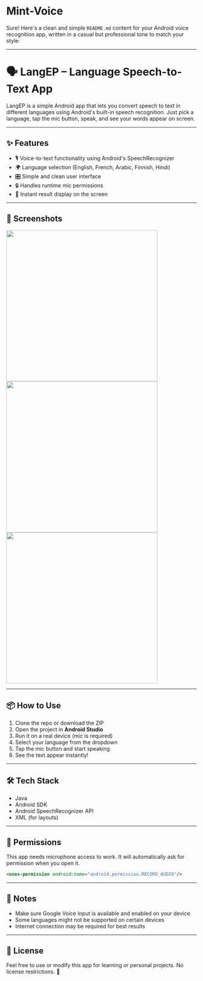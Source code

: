 # Mint-Voice
Sure! Here's a clean and simple `README.md` content for your Android voice recognition app, written in a casual but professional tone to match your style:

---

# 🗣️ LangEP – Language Speech-to-Text App

LangEP is a simple Android app that lets you convert speech to text in different languages using Android's built-in speech recognition. Just pick a language, tap the mic button, speak, and see your words appear on screen.

---

## ✨ Features

* 🎙️ Voice-to-text functionality using Android's SpeechRecognizer
* 🌍 Language selection (English, French, Arabic, Finnish, Hindi)
* 🎛️ Simple and clean user interface
* 🔒 Handles runtime mic permissions
* 💬 Instant result display on the screen

---

## 📱 Screenshots


<img src="images/image_2.jpeg" width="400" />
<img src="images/image_1.jpeg" width="400" />
<img src="images/image_3.jpeg" width="400" />


---

## 📦 How to Use

1. Clone the repo or download the ZIP
2. Open the project in **Android Studio**
3. Run it on a real device (mic is required)
4. Select your language from the dropdown
5. Tap the mic button and start speaking
6. See the text appear instantly!

---

## 🛠️ Tech Stack

* Java
* Android SDK
* Android SpeechRecognizer API
* XML (for layouts)

---

## 📜 Permissions

This app needs microphone access to work.
It will automatically ask for permission when you open it.

```xml
<uses-permission android:name="android.permission.RECORD_AUDIO"/>
```

---

## 🚧 Notes

* Make sure Google Voice Input is available and enabled on your device
* Some languages might not be supported on certain devices
* Internet connection may be required for best results

---

## 📄 License

Feel free to use or modify this app for learning or personal projects. No license restrictions. 🙌
